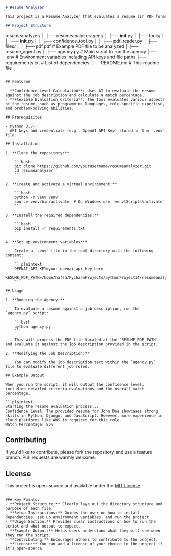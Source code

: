 ```markdown
# Resume Analyzer

This project is a Resume Analyzer that evaluates a resume (in PDF format) against a job description and returns a match percentage. The tool leverages AI to assess the alignment between the candidate's resume and the job requirements.

## Project Structure

```
resumeanalyzer/
│
├── resumeanalyzeragent/
│   ├── __init__.py
│   ├── tools/
│   │   ├── __init__.py
│   │   ├── confidence_tool.py
│   │   ├── pdf_reader.py
│   ├── files/
│   │   ├── pdf.pdf  # Example PDF file to be analyzed
│   ├── resume_agent.py
│
├── agency.py  # Main script to run the agency
├── .env  # Environment variables including API keys and file paths
├── requirements.txt  # List of dependencies
├── README.md  # This readme file
```

## Features

- **Confidence Level Calculation**: Uses AI to evaluate the resume against the job description and calculate a match percentage.
- **Flexible Evaluation Criteria**: The tool evaluates various aspects of the resume, such as programming languages, role-specific expertise, and problem-solving abilities.

## Prerequisites

- Python 3.7+
- API keys and credentials (e.g., OpenAI API Key) stored in the `.env` file.

## Installation

1. **Clone the repository:**

    ```bash
    git clone https://github.com/yourusername/resumeanalyzer.git
    cd resumeanalyzer
    ```

2. **Create and activate a virtual environment:**

    ```bash
    python -m venv venv
    source venv/bin/activate  # On Windows use `venv\Scripts\activate`
    ```

3. **Install the required dependencies:**

    ```bash
    pip install -r requirements.txt
    ```

4. **Set up environment variables:**

    Create a `.env` file in the root directory with the following content:

    ```plaintext
    OPENAI_API_KEY=your_openai_api_key_here
    RESUME_PDF_PATH=/home/hafsa/PycharmProjects/pythonProject14/resumeanalyzer/resumeanalyzeragent/files/pdf.pdf
    ```

## Usage

1. **Running the Agency:**

    To evaluate a resume against a job description, run the `agency.py` script:

    ```bash
    python agency.py
    ```

    This will process the PDF file located at the `RESUME_PDF_PATH` and evaluate it against the job description provided in the script.

2. **Modifying the Job Description:**

    You can modify the job description text within the `agency.py` file to evaluate different job roles.

## Example Output

When you run the script, it will output the confidence level, including detailed criteria evaluations and the overall match percentage.

```plaintext
Starting the resume evaluation process...
Confidence Level: The provided resume for John Doe showcases strong skills in Python, Django, and JavaScript. However, more experience in cloud platforms like AWS is required for this role.
Match Percentage: 85%
```

## Contributing

If you'd like to contribute, please fork the repository and use a feature branch. Pull requests are warmly welcome.

## License

This project is open-source and available under the [MIT License](LICENSE).

```

### Key Points:
- **Project Structure:** Clearly lays out the directory structure and purpose of each file.
- **Setup Instructions:** Guides the user on how to install dependencies, set up environment variables, and run the project.
- **Usage Section:** Provides clear instructions on how to run the script and what output to expect.
- **Example Output:** Helps users understand what they will see when they run the script.
- **Contributing:** Encourages others to contribute to the project.
- **License:** You can add a license of your choice to the project if it’s open-source.

